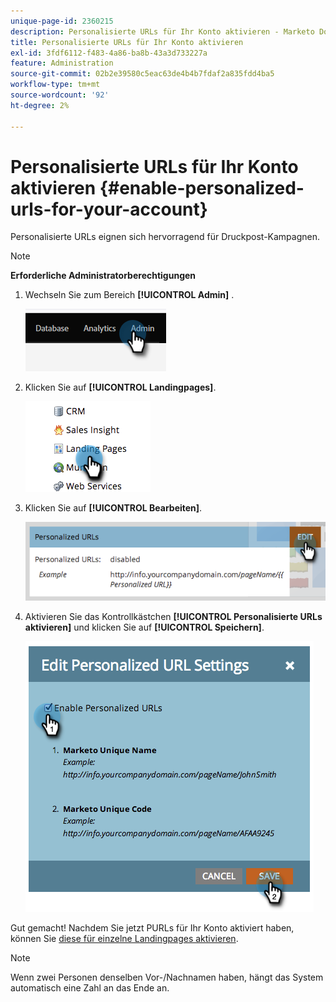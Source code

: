 ```yaml
---
unique-page-id: 2360215
description: Personalisierte URLs für Ihr Konto aktivieren - Marketo Docs - Produktdokumentation
title: Personalisierte URLs für Ihr Konto aktivieren
exl-id: 3fdf6112-f483-4a86-ba8b-43a3d733227a
feature: Administration
source-git-commit: 02b2e39580c5eac63de4b4b7fdaf2a835fdd4ba5
workflow-type: tm+mt
source-wordcount: '92'
ht-degree: 2%

---
```


# Personalisierte URLs für Ihr Konto aktivieren {#enable-personalized-urls-for-your-account}

Personalisierte URLs eignen sich hervorragend für Druckpost-Kampagnen.

>[!NOTE]
>
>**Erforderliche Administratorberechtigungen**

1. Wechseln Sie zum Bereich **[!UICONTROL Admin]** .

   ![](assets/enable-personalized-urls-for-your-account-1.png)

1. Klicken Sie auf **[!UICONTROL Landingpages]**.

   ![](assets/enable-personalized-urls-for-your-account-2.png)

1. Klicken Sie auf **[!UICONTROL Bearbeiten]**.

   ![](assets/enable-personalized-urls-for-your-account-3.png)

1. Aktivieren Sie das Kontrollkästchen **[!UICONTROL Personalisierte URLs aktivieren]** und klicken Sie auf **[!UICONTROL Speichern]**.

   ![](assets/enable-personalized-urls-for-your-account-4.png)

Gut gemacht! Nachdem Sie jetzt PURLs für Ihr Konto aktiviert haben, können Sie [diese für einzelne Landingpages aktivieren](/help/marketo/product-docs/demand-generation/landing-pages/personalizing-landing-pages/enable-personalized-urls-for-a-landing-page.md).

>[!NOTE]
>
>Wenn zwei Personen denselben Vor-/Nachnamen haben, hängt das System automatisch eine Zahl an das Ende an.
